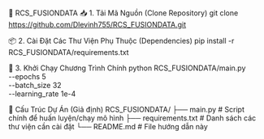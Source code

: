 🧠 RCS_FUSIONDATA
📥 1. Tải Mã Nguồn (Clone Repository)
git clone https://github.com/Dlevinh755/RCS_FUSIONDATA.git

📦 2. Cài Đặt Các Thư Viện Phụ Thuộc (Dependencies)
pip install -r RCS_FUSIONDATA/requirements.txt

🚀 3. Khởi Chạy Chương Trình Chính
python RCS_FUSIONDATA/main.py \
    --epochs 5 \
    --batch_size 32 \
    --learning_rate 1e-4

📁 Cấu Trúc Dự Án (Giả định)
RCS_FUSIONDATA/
├── main.py              # Script chính để huấn luyện/chạy mô hình
├── requirements.txt     # Danh sách các thư viện cần cài đặt
└── README.md            # File hướng dẫn này
